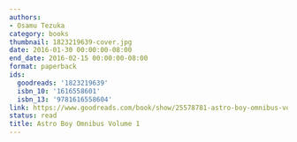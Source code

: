 ```yaml
---
authors:
- Osamu Tezuka
category: books
thumbnail: 1823219639-cover.jpg
date: 2016-01-30 00:00:00-08:00
end_date: 2016-02-15 00:00:00-08:00
format: paperback
ids:
  goodreads: '1823219639'
  isbn_10: '1616558601'
  isbn_13: '9781616558604'
link: https://www.goodreads.com/book/show/25578781-astro-boy-omnibus-volume-1
status: read
title: Astro Boy Omnibus Volume 1
---
```

